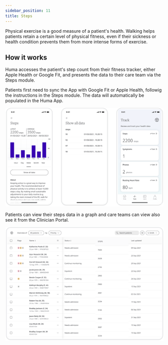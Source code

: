 ```yaml
---
sidebar_position: 11
title: Steps 
---
```


Physical exercise is a good measure of a patient's health. Walking helps patients retain a certain level of physical fitness, even if their sickness or health condition prevents them from more intense forms of exercise.

## How it works

Huma accesses the patient's step count from their fitness tracker, either Apple Health or Google Fit, and presents the data to their care team via the Steps module.

Patients first need to sync the App with Google Fit or Apple Health, followig the instructions in the Steps module. The data will automatically be populated in the Huma App.

![Adding steps tracking in the Huma App](./assets/steps.svg)

Patients can view their steps data in a graph and care teams can view also see it from the Clinician Portal.

![](./assets/cp-patient-list-steps.png)

